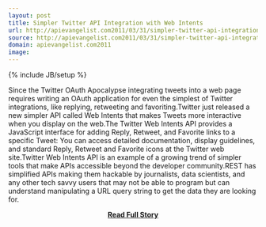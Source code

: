 ```yaml
---
layout: post
title: Simpler Twitter API Integration with Web Intents
url: http://apievangelist.com2011/03/31/simpler-twitter-api-integration-with-web-intents/
source: http://apievangelist.com2011/03/31/simpler-twitter-api-integration-with-web-intents/
domain: apievangelist.com2011
image: 
---
```

{% include JB/setup %}<p>Since the Twitter OAuth Apocalypse integrating tweets into a web page requires writing an OAuth application for even the simplest of Twitter integrations, like replying, retweeting and favoriting.Twitter just released a new simpler API called Web Intents that makes Tweets more interactive when you display on the web.The Twitter Web Intents API provides a JavaScript interface for adding Reply, Retweet, and Favorite links to a specific Tweet: You can access detailed documentation, display guidelines, and standard Reply, Retweet and Favorite icons at the Twitter web site.Twitter Web Intents API is an example of a growing trend of simpler tools that make APIs accessible beyond the developer community.REST has simplified APIs making them hackable by journalists, data scientists, and any other tech savvy users that may not be able to program but can understand manipulating a URL query string to get the data they are looking for.</p>
<center><p><a href="http://apievangelist.com2011/03/31/simpler-twitter-api-integration-with-web-intents/" style='padding:25px; font-sze:18px; font-weight: bold;'>Read Full Story</a></p></center>
